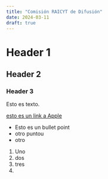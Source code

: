 ```yaml
---
title: "Comisión RAICYT de Difusión"
date: 2024-03-11
draft: true
---
```


# Header 1

## Header 2

### Header 3

Esto es texto. 

[esto es un link a Apple](https://www.apple.com)

  * Esto es un bullet point
  * otro puntou
  * otro


  1. Uno
  2. dos
  3. tres
  4. 
